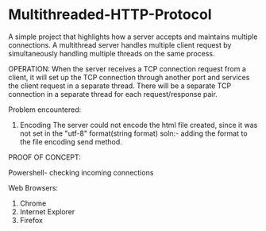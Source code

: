 # Multithreaded-HTTP-Protocol
A simple project that highlights how a server accepts and maintains multiple connections. 
A multithread server handles multiple client request by simultaneously handling multiple threads on the same process.

OPERATION:
When the server receives a TCP connection
request from a client, it will set up the TCP connection through another port and services the client
request in a separate thread. There will be a separate TCP connection in a separate thread for each
request/response pair.


Problem encountered:
1. Encoding
   The server could not encode the html file created, since it was not set in the "utf-8" format(string format)
 soln:- adding the format to the file encoding send method.

 PROOF OF CONCEPT:
 
 Powershell- checking incoming connections

 Web Browsers:
 1. Chrome
 2. Internet Explorer
 3. Firefox
